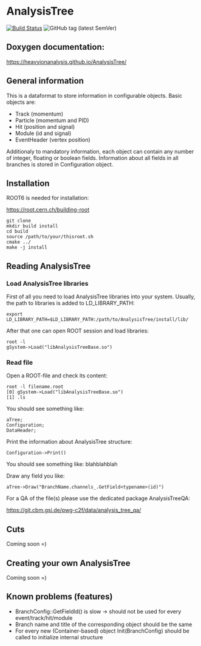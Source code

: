 # AnalysisTree
[![Build Status](https://travis-ci.com/HeavyIonAnalysis/AnalysisTree.svg?branch=master)](https://travis-ci.com/HeavyIonAnalysis/AnalysisTree)
![GitHub tag (latest SemVer)](https://img.shields.io/github/v/tag/HeavyIonAnalysis/AnalysisTree?sort=semver)
## Doxygen documentation:

https://heavyionanalysis.github.io/AnalysisTree/

## General information

This is a dataformat to store information in configurable objects. Basic objects are:
 - Track (momentum)
 - Particle (momentum and PID)
 - Hit (position and signal)
 - Module (id and signal)
 - EventHeader (vertex position)

Additionaly to mandatory information, each object can contain any number of integer, floating or boolean fields.
Information about all fields in all branches is stored in Configuration object.

## Installation

ROOT6 is needed for installation:

https://root.cern.ch/building-root

    git clone 
    mkdir build install
    cd build
    source /path/to/your/thisroot.sh
    cmake ../
    make -j install
  
## Reading AnalysisTree 

### Load AnalysisTree libraries

First of all you need to load AnalysisTree libraries into your system. Usually, the path to libraries is added to LD_LIBRARY_PATH:

    export LD_LIBRARY_PATH=$LD_LIBRARY_PATH:/path/to/AnalysisTree/install/lib/

After that one can open ROOT session and load libraries:

    root -l
    gSystem->Load("libAnalysisTreeBase.so")

### Read file

Open a ROOT-file and check its content:
    
    root -l filename.root
    [0] gSystem->Load("libAnalysisTreeBase.so")
    [1] .ls
    
You should see something like:

    aTree;
    Configuration;
    DataHeader;
    
Print the information about AnalysisTree structure:

    Configuration->Print()

You should see something like:
     blahblahblah

Draw any field you like:

    aTree->Draw("BranchName.channels_.GetField<typename>(id)")

For a QA of the file(s) please use the dedicated package AnalysisTreeQA:

https://git.cbm.gsi.de/pwg-c2f/data/analysis_tree_qa/

## Cuts

Coming soon =)

## Creating your own AnalysisTree 

Coming soon =)

## Known problems (features)
 - BranchConfig::GetFieldId() is slow -> should not be used for every event/track/hit/module
 - Branch name and title of the corresponding object should be the same
 - For every new (Container-based) object Init(BranchConfig) should be called to initialize internal structure 
